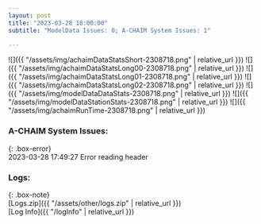 ```yaml
---
layout: post
title: "2023-03-28 18:00:00"
subtitle: "ModelData Issues: 0; A-CHAIM System Issues: 1"

---
```


![]({{ "/assets/img/achaimDataStatsShort-2308718.png" | relative_url }})
![]({{ "/assets/img/achaimDataStatsLong00-2308718.png" | relative_url }})
![]({{ "/assets/img/achaimDataStatsLong01-2308718.png" | relative_url }})
![]({{ "/assets/img/achaimDataStatsLong02-2308718.png" | relative_url }})
![]({{ "/assets/img/modelDataDataStats-2308718.png" | relative_url }})
![]({{ "/assets/img/modelDataStationStats-2308718.png" | relative_url }})
![]({{ "/assets/img/achaimRunTime-2308718.png" | relative_url }})



### A-CHAIM System Issues:  
  
{: .box-error}  
2023-03-28 17:49:27 Error reading header  

### Logs:  
  
{: .box-note}  
[Logs.zip]({{ "/assets/other/logs.zip" | relative_url }})  
[Log Info]({{ "/logInfo" | relative_url }})  
